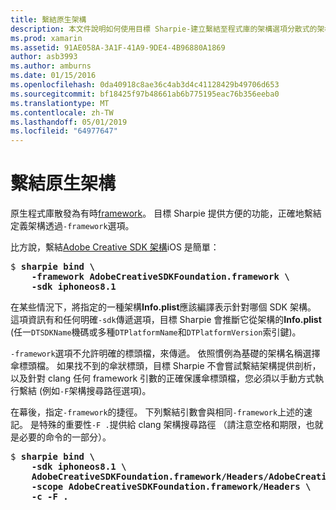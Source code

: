```yaml
---
title: 繫結原生架構
description: 本文件說明如何使用目標 Sharpie-建立繫結至程式庫的架構選項分散式的架構。
ms.prod: xamarin
ms.assetid: 91AE058A-3A1F-41A9-9DE4-4B96880A1869
author: asb3993
ms.author: amburns
ms.date: 01/15/2016
ms.openlocfilehash: 0da40918c8ae36c4ab3d4c41128429b49706d653
ms.sourcegitcommit: bf18425f97b48661ab6b775195eac76b356eeba0
ms.translationtype: MT
ms.contentlocale: zh-TW
ms.lasthandoff: 05/01/2019
ms.locfileid: "64977647"
---
```

# <a name="binding-native-frameworks"></a>繫結原生架構

原生程式庫散發為有時[framework](https://developer.apple.com/library/mac/documentation/MacOSX/Conceptual/BPFrameworks/Concepts/WhatAreFrameworks.html)。 目標 Sharpie 提供方便的功能，正確地繫結定義架構透過`-framework`選項。

比方說，繫結[Adobe Creative SDK 架構](https://creativesdk.adobe.com/downloads.html)iOS 是簡單：

<pre>$ <b>sharpie bind \
    -framework AdobeCreativeSDKFoundation.framework \
    -sdk iphoneos8.1</b></pre>

在某些情況下，將指定的一種架構**Info.plist**應該編譯表示針對哪個 SDK 架構。 這項資訊有和任何明確`-sdk`傳遞選項，目標 Sharpie 會推斷它從架構的**Info.plist** (任一`DTSDKName`機碼或多種`DTPlatformName`和`DTPlatformVersion`索引鍵)。

`-framework`選項不允許明確的標頭檔，來傳遞。 依照慣例為基礎的架構名稱選擇傘標頭檔。 如果找不到的傘狀標頭，目標 Sharpie 不會嘗試繫結架構提供剖析，以及針對 clang 任何 framework 引數的正確保護傘標頭檔，您必須以手動方式執行繫結 (例如`-F`架構搜尋路徑選項)。

在幕後，指定`-framework`的捷徑。 下列繫結引數會與相同`-framework`上述的速記。
是特殊的重要性`-F .`提供給 clang 架構搜尋路徑 （請注意空格和期限，也就是必要的命令的一部分）。

<pre>$ <b>sharpie bind \
    -sdk iphoneos8.1 \
    AdobeCreativeSDKFoundation.framework/Headers/AdobeCreativeSDKFoundation.h \
    -scope AdobeCreativeSDKFoundation.framework/Headers \
    -c -F .</b></pre>
